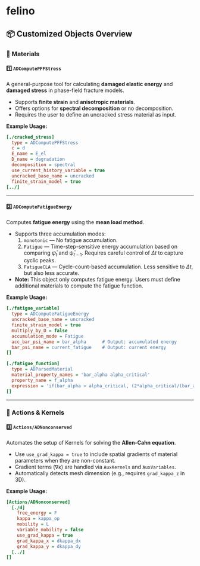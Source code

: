 felino
=====

## 📦 Customized Objects Overview

### 📂 Materials

#### 1️⃣ `ADComputePFFStress`
A general-purpose tool for calculating **damaged elastic energy** and **damaged stress** in phase-field fracture models.
- Supports **finite strain** and **anisotropic materials**.
- Offers options for **spectral decomposition** or no decomposition.
- Requires the user to define an uncracked stress material as input.

**Example Usage:**
```ini
[./cracked_stress]
  type = ADComputePFFStress
  c = d
  E_name = E_el
  D_name = degradation
  decomposition = spectral
  use_current_history_variable = true
  uncracked_base_name = uncracked
  finite_strain_model = true
[../]
```

---

#### 2️⃣ `ADComputeFatigueEnergy`
Computes **fatigue energy** using the **mean load method**.
- Supports three accumulation modes:
  1. `monotonic` — No fatigue accumulation.
  2. `Fatigue` — Time-step-sensitive energy accumulation based on comparing $\bar{\psi}_t$ and  $\bar{\psi}_{t-1}$. Requires careful control of $\Delta t$ to capture cyclic peaks.
  3. `FatigueCLA` — Cycle-count-based accumulation. Less sensitive to $\Delta t$, but also less accurate.
- **Note:** This object only computes fatigue energy. Users must define additional materials to compute the fatigue function.

**Example Usage:**
```ini
[./fatigue_variable]
  type = ADComputeFatigueEnergy
  uncracked_base_name = uncracked
  finite_strain_model = true
  multiply_by_D = false
  accumulation_mode = Fatigue
  acc_bar_psi_name = bar_alpha      # Output: accumulated energy
  bar_psi_name = current_fatigue    # Output: current energy
[]

[./fatigue_function]
  type = ADParsedMaterial
  material_property_names = 'bar_alpha alpha_critical'
  property_name = f_alpha
  expression = 'if(bar_alpha > alpha_critical, (2*alpha_critical/(bar_alpha + alpha_critical))^2, 1)'
[]
```

---

### 📂 Actions & Kernels

#### 3️⃣ `Actions/ADNonconserved`
Automates the setup of Kernels for solving the **Allen-Cahn equation**.
- Use `use_grad_kappa = true` to include spatial gradients of material parameters when they are non-constant.
- Gradient terms ($\nabla \kappa$) are handled via `AuxKernels` and `AuxVariables`.
- Automatically detects mesh dimension (e.g., requires `grad_kappa_z` in 3D).

**Example Usage:**
```ini
[Actions/ADNonconserved]
  [./d]
    free_energy = F
    kappa = kappa_op
    mobility = L
    variable_mobility = false
    use_grad_kappa = true
    grad_kappa_x = dkappa_dx
    grad_kappa_y = dkappa_dy
  [../]
[]
```

